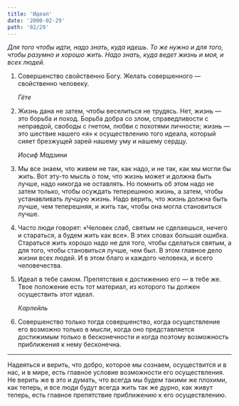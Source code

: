 ```yaml
---
title: 'Идеал'
date: '2000-02-29'
path: '02/29'
---
```


*Для того чтобы идти, надо знать, куда идешь. То же нужно и для того, чтобы разумно и хорошо жить. Надо знать, куда ведет жизнь и моя, и всех людей.*

1.
    Совершенство свойственно Богу. Желать совершенного — свойственно человеку.

    *Гёте*

2.
    Жизнь дана не затем, чтобы веселиться не трудясь. Нет, жизнь — это борьба и поход. Борьба добра со злом, справедливости с неправдой, свободы с гнетом, любви с похотями личности; жизнь — это шествие нашего «я» к осуществлению того идеала, который сияет брезжущей зарей нашему уму и нашему сердцу.

    *Иосиф Мадзини*

3.
    Мы все знаем, что живем не так, как надо, и не так, как мы могли бы жить. Вот эту-то мысль о том, что жизнь может и должна быть лучше, надо никогда не оставлять. Но помнить об этом надо не затем только, чтобы осуждать теперешнюю жизнь, а затем, чтобы устанавливать лучшую жизнь. Надо верить, что жизнь должна быть лучше, чем теперешняя, и жить так, чтобы она могла становиться лучше.

4.
    Часто люди говорят: «Человек слаб, святым не сделаешься, нечего и стараться, а будем жить как все». В этих словах большая ошибка. Стараться жить хорошо надо не для того, чтобы сделаться святым, а для того, чтобы становиться лучше, чем был. В этом главное дело жизни всех людей. И в этом благо и каждого человека, и всего человечества.

5.
    Идеал в тебе самом. Препятствия к достижению его — в тебе же. Твое положение есть тот материал, из которого ты должен осуществить этот идеал.

    *Карлейль*

6.
    Совершенство только тогда совершенство, когда осуществление его возможно только в мысли, когда оно представляется достижимым только в бесконечности и когда поэтому возможность приближения к нему бесконечна.

---

Надеяться и верить, что добро, которое мы сознаем, осуществится и в нас, и в мире, есть главное условие возможности его осуществления. Не верить же в это и думать, что всегда мы будем такими же плохими, как теперь, и все люди будут всегда жить так же дурно, как живут теперь, есть главное препятствие приближению к его осуществлению.
